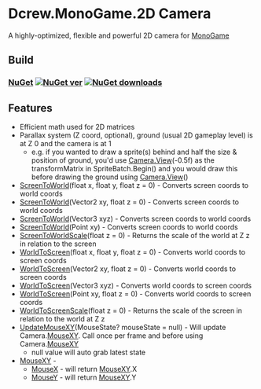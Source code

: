 # Dcrew.MonoGame.2D Camera
 A highly-optimized, flexible and powerful 2D camera for [MonoGame](https://github.com/MonoGame/MonoGame)

## Build
### [NuGet](https://www.nuget.org/packages/Dcrew.MonoGame.2D_Camera) [![NuGet ver](https://img.shields.io/nuget/v/Dcrew.MonoGame.2D_Camera)](https://www.nuget.org/packages/Dcrew.MonoGame.2D_Camera) [![NuGet downloads](https://img.shields.io/nuget/dt/Dcrew.MonoGame.2D_Camera)](https://www.nuget.org/packages/Dcrew.MonoGame.2D_Camera)

## Features
- Efficient math used for 2D matrices
- Parallax system (Z coord, optional), ground (usual 2D gameplay level) is at Z 0 and the camera is at 1
  - e.g. if you wanted to draw a sprite(s) behind and half the size & position of ground, you'd use [Camera.View](https://github.com/DeanReynolds/Dcrew.MonoGame.2D-Camera/blob/master/src/Camera.cs#L206)(-0.5f) as the transformMatrix in SpriteBatch.Begin() and you would draw this before drawing the ground using [Camera.View](https://github.com/DeanReynolds/Dcrew.MonoGame.2D-Camera/blob/master/src/Camera.cs#L206)()
- [ScreenToWorld](https://github.com/DeanReynolds/Dcrew.MonoGame.2D-Camera/blob/master/src/Camera.cs#L250)(float x, float y, float z = 0) - Converts screen coords to world coords
- [ScreenToWorld](https://github.com/DeanReynolds/Dcrew.MonoGame.2D-Camera/blob/master/src/Camera.cs#L260)(Vector2 xy, float z = 0) - Converts screen coords to world coords
- [ScreenToWorld](https://github.com/DeanReynolds/Dcrew.MonoGame.2D-Camera/blob/master/src/Camera.cs#L262)(Vector3 xyz) - Converts screen coords to world coords
- [ScreenToWorld](https://github.com/DeanReynolds/Dcrew.MonoGame.2D-Camera/blob/master/src/Camera.cs#L264)(Point xy) - Converts screen coords to world coords
- [ScreenToWorldScale](https://github.com/DeanReynolds/Dcrew.MonoGame.2D-Camera/blob/master/src/Camera.cs#L266)(float z = 0) - Returns the scale of the world at Z z in relation to the screen
- [WorldToScreen](https://github.com/DeanReynolds/Dcrew.MonoGame.2D-Camera/blob/master/src/Camera.cs#L268)(float x, float y, float z = 0) - Converts world coords to screen coords
- [WorldToScreen](https://github.com/DeanReynolds/Dcrew.MonoGame.2D-Camera/blob/master/src/Camera.cs#L274)(Vector2 xy, float z = 0) - Converts world coords to screen coords
- [WorldToScreen](https://github.com/DeanReynolds/Dcrew.MonoGame.2D-Camera/blob/master/src/Camera.cs#L276)(Vector3 xyz) - Converts world coords to screen coords
- [WorldToScreen](https://github.com/DeanReynolds/Dcrew.MonoGame.2D-Camera/blob/master/src/Camera.cs#L278)(Point xy, float z = 0) - Converts world coords to screen coords
- [WorldToScreenScale](https://github.com/DeanReynolds/Dcrew.MonoGame.2D-Camera/blob/master/src/Camera.cs#L280)(float z = 0) - Returns the scale of the screen in relation to the world at Z z
- [UpdateMouseXY](https://github.com/DeanReynolds/Dcrew.MonoGame.2D-Camera/blob/master/src/Camera.cs#L289)(MouseState? mouseState = null) - Will update Camera.[MouseXY](https://github.com/DeanReynolds/Dcrew.MonoGame.2D-Camera/blob/master/src/Camera.cs#L102). Call once per frame and before using Camera.[MouseXY](https://github.com/DeanReynolds/Dcrew.MonoGame.2D-Camera/blob/master/src/Camera.cs#L102)
  - null value will auto grab latest state
- [MouseXY](https://github.com/DeanReynolds/Dcrew.MonoGame.2D-Camera/blob/master/src/Camera.cs#L102) - 
  - [MouseX](https://github.com/DeanReynolds/Dcrew.MonoGame.2D-Camera/blob/master/src/Camera.cs#L104) - will return [MouseXY](https://github.com/DeanReynolds/Dcrew.MonoGame.2D-Camera/blob/master/src/Camera.cs#L102).X
  - [MouseY](https://github.com/DeanReynolds/Dcrew.MonoGame.2D-Camera/blob/master/src/Camera.cs#L106) - will return [MouseXY](https://github.com/DeanReynolds/Dcrew.MonoGame.2D-Camera/blob/master/src/Camera.cs#L102).Y
